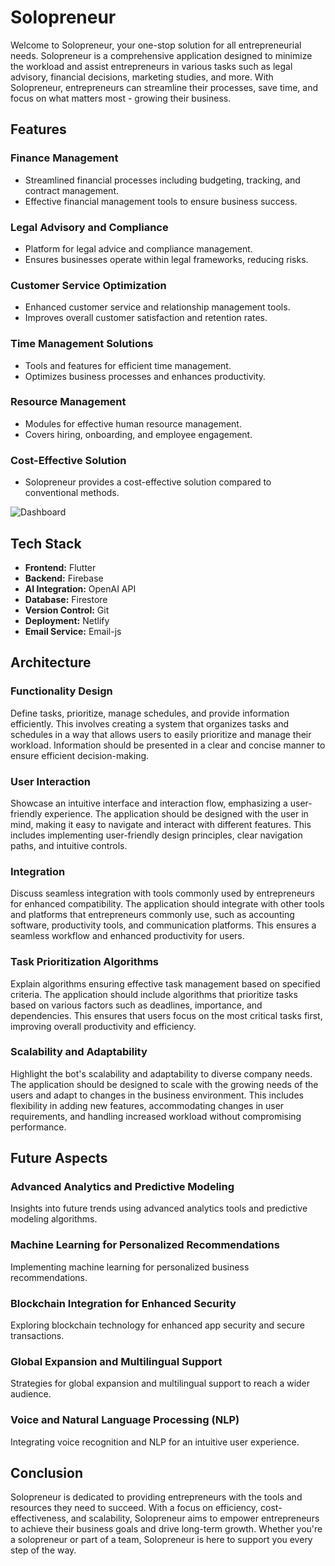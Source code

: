 # Solopreneur

Welcome to Solopreneur, your one-stop solution for all entrepreneurial needs. Solopreneur is a comprehensive application designed to minimize the workload and assist entrepreneurs in various tasks such as legal advisory, financial decisions, marketing studies, and more. With Solopreneur, entrepreneurs can streamline their processes, save time, and focus on what matters most - growing their business.

## Features

### Finance Management
- Streamlined financial processes including budgeting, tracking, and contract management.
- Effective financial management tools to ensure business success.

### Legal Advisory and Compliance
- Platform for legal advice and compliance management.
- Ensures businesses operate within legal frameworks, reducing risks.

### Customer Service Optimization
- Enhanced customer service and relationship management tools.
- Improves overall customer satisfaction and retention rates.

### Time Management Solutions
- Tools and features for efficient time management.
- Optimizes business processes and enhances productivity.

### Resource Management
- Modules for effective human resource management.
- Covers hiring, onboarding, and employee engagement.

### Cost-Effective Solution
- Solopreneur provides a cost-effective solution compared to conventional methods.


![Dashboard]("./screenshot/dashboard.png")




## Tech Stack

- **Frontend:** Flutter
- **Backend:** Firebase
- **AI Integration:** OpenAI API
- **Database:** Firestore
- **Version Control:** Git
- **Deployment:** Netlify
- **Email Service:** Email-js

## Architecture

### Functionality Design
Define tasks, prioritize, manage schedules, and provide information efficiently. This involves creating a system that organizes tasks and schedules in a way that allows users to easily prioritize and manage their workload. Information should be presented in a clear and concise manner to ensure efficient decision-making.

### User Interaction
Showcase an intuitive interface and interaction flow, emphasizing a user-friendly experience. The application should be designed with the user in mind, making it easy to navigate and interact with different features. This includes implementing user-friendly design principles, clear navigation paths, and intuitive controls.

### Integration
Discuss seamless integration with tools commonly used by entrepreneurs for enhanced compatibility. The application should integrate with other tools and platforms that entrepreneurs commonly use, such as accounting software, productivity tools, and communication platforms. This ensures a seamless workflow and enhanced productivity for users.

### Task Prioritization Algorithms
Explain algorithms ensuring effective task management based on specified criteria. The application should include algorithms that prioritize tasks based on various factors such as deadlines, importance, and dependencies. This ensures that users focus on the most critical tasks first, improving overall productivity and efficiency.

### Scalability and Adaptability
Highlight the bot's scalability and adaptability to diverse company needs. The application should be designed to scale with the growing needs of the users and adapt to changes in the business environment. This includes flexibility in adding new features, accommodating changes in user requirements, and handling increased workload without compromising performance.
## Future Aspects

### Advanced Analytics and Predictive Modeling
Insights into future trends using advanced analytics tools and predictive modeling algorithms.

### Machine Learning for Personalized Recommendations
Implementing machine learning for personalized business recommendations.

### Blockchain Integration for Enhanced Security
Exploring blockchain technology for enhanced app security and secure transactions.

### Global Expansion and Multilingual Support
Strategies for global expansion and multilingual support to reach a wider audience.

### Voice and Natural Language Processing (NLP)
Integrating voice recognition and NLP for an intuitive user experience.

## Conclusion

Solopreneur is dedicated to providing entrepreneurs with the tools and resources they need to succeed. With a focus on efficiency, cost-effectiveness, and scalability, Solopreneur aims to empower entrepreneurs to achieve their business goals and drive long-term growth. Whether you're a solopreneur or part of a team, Solopreneur is here to support you every step of the way.